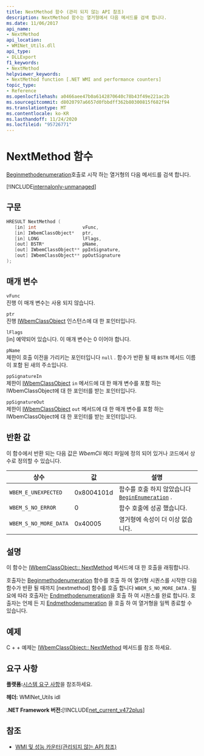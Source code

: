 ```yaml
---
title: NextMethod 함수 (관리 되지 않는 API 참조)
description: NextMethod 함수는 열거형에서 다음 메서드를 검색 합니다.
ms.date: 11/06/2017
api_name:
- NextMethod
api_location:
- WMINet_Utils.dll
api_type:
- DLLExport
f1_keywords:
- NextMethod
helpviewer_keywords:
- NextMethod function [.NET WMI and performance counters]
topic_type:
- Reference
ms.openlocfilehash: a0466aee47b0a6142870640c78b43f49e221ac2b
ms.sourcegitcommit: d8020797a6657d0fbbdff362b80300815f682f94
ms.translationtype: MT
ms.contentlocale: ko-KR
ms.lasthandoff: 11/24/2020
ms.locfileid: "95726771"
---
```

# <a name="nextmethod-function"></a>NextMethod 함수

[Beginmethodenumeration](beginmethodenumeration.md)호출로 시작 하는 열거형의 다음 메서드를 검색 합니다.  

[!INCLUDE[internalonly-unmanaged](../../../../includes/internalonly-unmanaged.md)]
  
## <a name="syntax"></a>구문  
  
```cpp  
HRESULT NextMethod (
   [in] int                 vFunc,
   [in] IWbemClassObject*   ptr,
   [in] LONG                lFlags,
   [out] BSTR*              pName,
   [out] IWbemClassObject** ppInSignature,
   [out] IWbemClassObject** ppOutSignature
);
```  

## <a name="parameters"></a>매개 변수

`vFunc`  
진행 이 매개 변수는 사용 되지 않습니다.

`ptr`  
진행 [IWbemClassObject](/windows/desktop/api/wbemcli/nn-wbemcli-iwbemclassobject) 인스턴스에 대 한 포인터입니다.

`lFlags`  
[in] 예약되어 있습니다. 이 매개 변수는 0 이어야 합니다.

`pName`  
제한이 호출 이전을 가리키는 포인터입니다 `null` . 함수가 반환 될 때 `BSTR` 메서드 이름이 포함 된 새의 주소입니다.

`ppSignatureIn`  
제한이 [IWbemClassObject](/windows/desktop/api/wbemcli/nn-wbemcli-iwbemclassobject) `in` 메서드에 대 한 매개 변수를 포함 하는 IWbemClassObject에 대 한 포인터를 받는 포인터입니다.

`ppSignatureOut`  
제한이 [IWbemClassObject](/windows/desktop/api/wbemcli/nn-wbemcli-iwbemclassobject) `out` 메서드에 대 한 매개 변수를 포함 하는 IWbemClassObject에 대 한 포인터를 받는 포인터입니다.

## <a name="return-value"></a>반환 값

이 함수에서 반환 되는 다음 값은 *WbemCli* 헤더 파일에 정의 되어 있거나 코드에서 상수로 정의할 수 있습니다.

|상수  |값  |설명  |
|---------|---------|---------|
| `WBEM_E_UNEXPECTED` | 0x8004101d | 함수를 호출 하지 않았습니다 [`BeginEnumeration`](beginenumeration.md) . |
| `WBEM_S_NO_ERROR` | 0 | 함수 호출에 성공 했습니다.  |
| `WBEM_S_NO_MORE_DATA` | 0x40005 | 열거형에 속성이 더 이상 없습니다. |
  
## <a name="remarks"></a>설명

이 함수는 [IWbemClassObject:: NextMethod](/windows/desktop/api/wbemcli/nf-wbemcli-iwbemclassobject-nextmethod) 메서드에 대 한 호출을 래핑합니다.

호출자는 [Beginmethodenumeration](beginmethodenumeration.md) 함수를 호출 하 여 열거형 시퀀스를 시작한 다음 함수가 반환 될 때까지 [nextmethod] 함수를 호출 합니다 `WBEM_S_NO_MORE_DATA` . 필요에 따라 호출자는 [Endmethodenumeration](endmethodenumeration.md)을 호출 하 여 시퀀스를 완료 합니다. 호출자는 언제 든 지 [Endmethodenumeration](endmethodenumeration.md) 을 호출 하 여 열거형을 일찍 종료할 수 있습니다.

## <a name="example"></a>예제

C + + 예제는 [IWbemClassObject:: NextMethod](/windows/desktop/api/wbemcli/nf-wbemcli-iwbemclassobject-nextmethod) 메서드를 참조 하세요.

## <a name="requirements"></a>요구 사항  

 **플랫폼:**[시스템 요구 사항](../../get-started/system-requirements.md)을 참조하세요.  
  
 **헤더:** WMINet_Utils idl  
  
 **.NET Framework 버전:**[!INCLUDE[net_current_v472plus](../../../../includes/net-current-v472plus.md)]  
  
## <a name="see-also"></a>참조

- [WMI 및 성능 카운터(관리되지 않는 API 참조)](index.md)
